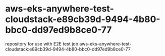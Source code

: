 # aws-eks-anywhere-test-cloudstack-e89cb39d-9494-4b80-bbc0-dd97ed9b8ce0-77
repository for use with E2E test job aws-eks-anywhere-test-cloudstack:e89cb39d-9494-4b80-bbc0-dd97ed9b8ce0-77
